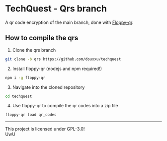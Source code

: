 # TechQuest - Qrs branch
A qr code encryption of the main branch, done with [Floppy-qr](https://npmjs.com/package/floppy-qr).

## How to compile the qrs
1. Clone the qrs branch
```sh
git clone -b qrs https://github.com/douxxu/techquest
```
2. Install floppy-qr (nodejs and npm required!)
```sh
npm i -g floppy-qr
```
3. Navigate into the cloned repository
```sh
cd techquest
```
4. Use floppy-qr to compile the qr codes into a zip file
```sh
floppy-qr load qr_codes
```

---
This project is licensed under GPL-3.0!  
UwU
